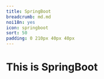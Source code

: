 ```yaml
---
title: SpringBoot
breadcrumb: md.md
noi18n: yes
icon: springboot
sort: 50
padding: 0 210px 40px 40px
---
```


<anchor-md-script>

<div style="display: none;">

[TOC]

</div>

# This is SpringBoot

</anchor-md-script>

